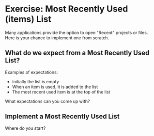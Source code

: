 # Exercise: Most Recently Used (items) List

Many applications provide the option to open "Recent" projects or files. Here is your chance to implement one from scratch.

## What do we expect from a Most Recently Used List?

Examples of expectations:
 - Initially the list is empty
 - When an item is used, it is added to the list
 - The most recent used item is at the top of the list

What expectations can you come up with?

## Implement a Most Recently Used List

Where do you start?
